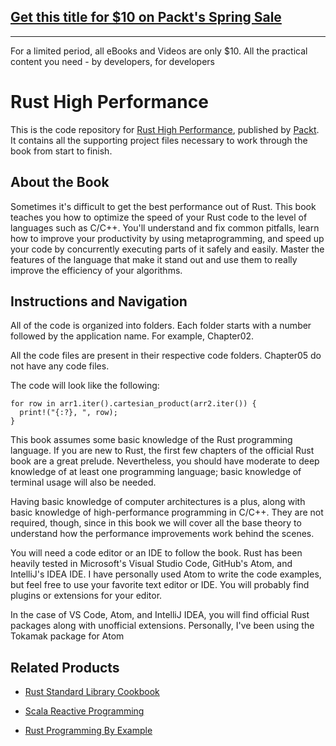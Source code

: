 ## [Get this title for $10 on Packt's Spring Sale](https://www.packt.com/B08822?utm_source=github&utm_medium=packt-github-repo&utm_campaign=spring_10_dollar_2022)
-----
For a limited period, all eBooks and Videos are only $10. All the practical content you need \- by developers, for developers

# Rust High Performance
This is the code repository for [Rust High Performance](https://www.packtpub.com/application-development/rust-high-performance?utm_source=github&utm_medium=repository&utm_campaign=9781788399487), published by [Packt](https://www.packtpub.com/?utm_source=github). It contains all the supporting project files necessary to work through the book from start to finish.
## About the Book
Sometimes it's difficult to get the best performance out of Rust. This book teaches you how to optimize the speed of your Rust code to the level of languages such as C/C++. You'll understand and fix common pitfalls, learn how to improve your productivity by using metaprogramming, and speed up your code by concurrently executing parts of it safely and easily. Master the features of the language that make it stand out and use them to really improve the efficiency of your algorithms.
## Instructions and Navigation
All of the code is organized into folders. Each folder starts with a number followed by the application name. For example, Chapter02.

All the code files are present in their respective code folders. Chapter05 do not have any code files.

The code will look like the following:
```
for row in arr1.iter().cartesian_product(arr2.iter()) {
  print!("{:?}, ", row);
}
```

This book assumes some basic knowledge of the Rust programming language. If you are new to Rust, the first few chapters of the official Rust book are a great prelude. Nevertheless, you should have moderate to deep knowledge of at least one programming language; basic knowledge of terminal usage will also be needed.

Having basic knowledge of computer architectures is a plus, along with basic knowledge of high-performance programming in C/C++. They are not required, though, since in this book we will cover all the base theory to understand how the performance improvements work behind the scenes.

You will need a code editor or an IDE to follow the book. Rust has been heavily tested in Microsoft's Visual Studio Code, GitHub's Atom, and IntelliJ's IDEA IDE. I have personally used Atom to write the code examples, but feel free to use your favorite text editor or IDE. You will probably find plugins or extensions for your editor.

In the case of VS Code, Atom, and IntelliJ IDEA, you will find official Rust packages along with unofficial extensions. Personally, I've been using the Tokamak package for Atom

## Related Products
* [Rust Standard Library Cookbook](https://www.packtpub.com/application-development/rust-standard-library-cookbook?utm_source=github&utm_medium=repository&utm_campaign=9781788623926)

* [Scala Reactive Programming](https://www.packtpub.com/application-development/scala-reactive-programming?utm_source=github&utm_medium=repository&utm_campaign=9781787288645)

* [Rust Programming By Example](https://www.packtpub.com/application-development/rust-programming-example?utm_source=github&utm_medium=repository&utm_campaign=9781788390637)
